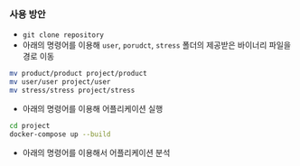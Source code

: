 ### 사용 방안

- `git clone repository`
- 아래의 명령어를 이용해 `user`, `porudct`, `stress` 폴더의 제공받은 바이너리 파일을 경로 이동
```sh
mv product/product project/product
mv user/user project/user
mv stress/stress project/stress
```
- 아래의 명령어를 이용해 어플리케이션 실행
```sh
cd project
docker-compose up --build
```
- 아래의 명령어를 이용해서 어플리케이션 분석